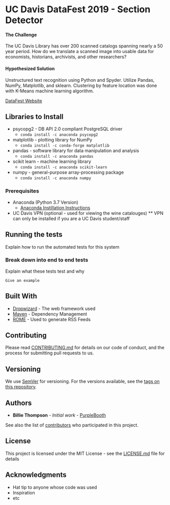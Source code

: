 # UC Davis DataFest 2019 - Section Detector
#### The Challenge 
The UC Davis Library has over 200 scanned catalogs spanning nearly a 50 year period. How do we translate a scanned image
into usable data for economists, historians, archivists, and other researchers?
#### Hypothesized Solution
Unstructured text recognition using Python and Spyder. Utilize Pandas, NumPy, Matplotlib, and sklearn. Clustering 
by feature location was done with K-Means machine learning algorithm.

[DataFest Website](http://ds.lib.ucdavis.edu/eventscalendar/datafest-wine-catalog-challenge/)

## Libraries to Install
* psycopg2 - DB API 2.0 compliant PostgreSQL driver
  - `conda install -c anaconda psycopg2`
* matplotlib - plotting library for NumPy
  - `conda install -c conda-forge matplotlib`
* pandas - software library for data manipulation and analysis
  - `conda install -c anaconda pandas`
* scikit learn - machine learning library
  - `conda install -c anaconda scikit-learn`
* numpy - general-purpose array-processing package
  - `conda install -c anaconda numpy`

### Prerequisites
* Anaconda (Python 3.7 Version)
  - [Anaconda Instillation Instructions](https://docs.anaconda.com/anaconda/install/)
* UC Davis VPN (optional - used for viewing the wine catalouges)
** VPN can only be installed if you are a UC Davis student/staff

## Running the tests

Explain how to run the automated tests for this system

### Break down into end to end tests

Explain what these tests test and why

```
Give an example
```

## Built With

* [Dropwizard](http://www.dropwizard.io/1.0.2/docs/) - The web framework used
* [Maven](https://maven.apache.org/) - Dependency Management
* [ROME](https://rometools.github.io/rome/) - Used to generate RSS Feeds

## Contributing

Please read [CONTRIBUTING.md](https://gist.github.com/PurpleBooth/b24679402957c63ec426) for details on our code of conduct, and the process for submitting pull requests to us.

## Versioning

We use [SemVer](http://semver.org/) for versioning. For the versions available, see the [tags on this repository](https://github.com/your/project/tags). 

## Authors

* **Billie Thompson** - *Initial work* - [PurpleBooth](https://github.com/PurpleBooth)

See also the list of [contributors](https://github.com/your/project/contributors) who participated in this project.

## License

This project is licensed under the MIT License - see the [LICENSE.md](LICENSE.md) file for details

## Acknowledgments

* Hat tip to anyone whose code was used
* Inspiration
* etc
